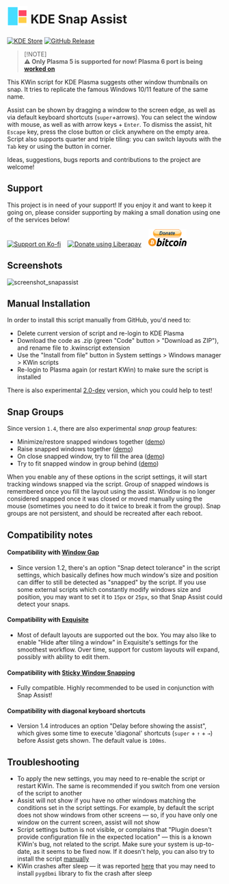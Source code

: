 # <sub><img src="https://github.com/emvaized/kde-snap-assist/blob/main/assets/logo.png" height="48" width="48"></sub> KDE Snap Assist

[![KDE Store](https://img.shields.io/badge/KDE%20Store-download-blue?logo=KDE)](https://store.kde.org/p/1875687)
[![GitHub Release](https://img.shields.io/github/v/release/emvaized/kde-snap-assist?color=limegreen)](https://github.com/emvaized/kde-snap-assist/releases)


> [!NOTE]\
> **⚠️ Only Plasma 5 is supported for now! Plasma 6 port is being [worked on](https://github.com/emvaized/kde-snap-assist/issues/47#issuecomment-2307760205)**

This KWin script for KDE Plasma suggests other window thumbnails on snap. It tries to replicate the famous Windows 10/11 feature of the same name.

Assist can be shown by dragging a window to the screen edge, as well as via default keyboard shortcuts (`super`+arrows).
You can select the window with mouse, as well as with arrow keys + `Enter`. 
To dismiss the assist, hit `Escape` key, press the close button or click anywhere on the empty area. 
Script also supports quarter and triple tiling: you can switch layouts with the `Tab` key or using the button in corner.

Ideas, suggestions, bugs reports and contributions to the project are welcome!

## Support
This project is in need of your support! If you enjoy it and want to keep it going on, please consider supporting by making a small donation using one of the services below! 

<a href="https://ko-fi.com/emvaized"><img src="https://cdn.prod.website-files.com/5c14e387dab576fe667689cf/64f1a9ddd0246590df69ea0b_kofi_long_button_red%25402x-p-800.png" alt="Support on Ko-fi" height="40"></a> &nbsp;&nbsp; <a href="https://liberapay.com/emvaized/donate"><img alt="Donate using Liberapay" src="https://liberapay.com/assets/widgets/donate.svg" height="40"></a> &nbsp;&nbsp; <a href="https://emvaized.github.io/donate/bitcoin/"><img src="https://github.com/emvaized/emvaized.github.io/blob/main/donate/bitcoin/assets/bitcoin-donate-button.png?raw=true" alt="Donate Bitcoin" height="40" width="90"/></a>

## Screenshots
![screenshot_snapassist](./assets/screenshot.png)

## Manual Installation
In order to install this script manually from GitHub, you'd need to:
- Delete current version of script and re-login to KDE Plasma
- Download the code as .zip (green "Code" button > "Download as ZIP"), and rename file to .kwinscript extension
- Use the "Install from file" button in System settings > Windows manager > KWin scripts
- Re-login to Plasma again (or restart KWin) to make sure the script is installed

There is also experimental [2.0-dev](https://github.com/emvaized/kde-snap-assist/releases/tag/v.2.0-dev2) version, which you could help to test!

## Snap Groups

Since version `1.4`, there are also experimental *snap group* features:
- Minimize/restore snapped windows together ([demo](./assets/demos/snap%20groups/minimize-together.gif))
- Raise snapped windows together ([demo](./assets/demos/snap%20groups/raise-together.gif))
- On close snapped window, try to fill the area ([demo](./assets/demos/snap%20groups/fill-on-close.gif))
- Try to fit snapped window in group behind ([demo](./assets/demos/snap%20groups/fit-in-group-behind.gif))

When you enable any of these options in the script settings, it will start tracking windows snapped via the script. Group of snapped windows is remembered once you fill the layout using the assist. Window is no longer considered snapped once it was closed or moved manually using the mouse (sometimes you need to do it twice to break it from the group). Snap groups are not persistent, and should be recreated after each reboot.


## Compatibility notes

#### Compatibility with [Window Gap](https://github.com/nclarius/tile-gaps)

- Since version 1.2, there's an option "Snap detect tolerance" in the script settings, which basically defines how much window's size and position can differ to still be detected as "snapped" by the script. If you use some external scripts which constantly modify windows size and position, you may want to set it to `15px` or `25px`, so that Snap Assist could detect your snaps.

#### Compatibility with [Exquisite](https://www.pling.com/p/1852610)

- Most of default layouts are supported out the box. You may also like to enable "Hide after tiling a window" in Exquisite's settings for the smoothest workflow. Over time, support for custom layouts will expand, possibly with ability to edit them.

#### Compatibility with [Sticky Window Snapping](https://www.pling.com/p/1112552)

- Fully compatible. Highly recommended to be used in conjunction with Snap Assist!

#### Compatibility with diagonal keyboard shortcuts

- Version 1.4 introduces an option "Delay before showing the assist", which gives some time to execute 'diagonal' shortcuts (`super` + `↑` + `→`) before Assist gets shown. The default value is `100ms`.


## Troubleshooting
- To apply the new settings, you may need to re-enable the script or restart KWin. The same is recommended if you switch from one version of the script to another
- Assist will not show if you have no other windows matching the conditions set in the script settings. For example, by default the script does not show windows from other screens — so, if you have only one window on the current screen, assist will not show
- Script settings button is not visible, or complains that "Plugin doesn't provide configuration file in the expected location" — this is a known KWin's bug, not related to the script. Make sure your system is up-to-date, as it seems to be fixed now. If it doesn't help, you can also try to install the script [manually](https://github.com/emvaized/kde-snap-assist#manual-installation)
- KWin crashes after sleep — it was reported [here](https://github.com/emvaized/kde-snap-assist/issues/35) that you may need to install `pygdbmi` library to fix the crash after sleep
